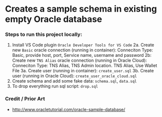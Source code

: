 # Creates a sample schema in existing empty Oracle database

### Steps to run this project locally:
1.  Install VS Code plugin `Oracle Developer Tools for VS Code`
2a. Create new `Basic` oracle connection (running in container):  Conneciton Type: Basic, provide host, port, Service name, username and password
2b: Create new `TNS Alias` oracle connection (running in Oracle Cloud):  Conneciton Type: TNS Alias, TNS Admin location. TNS Alias, Use Wallet File
3a. Create user (running in container):     `create_user.sql`
3b. Create user (running in Oracle Cloud):  `create_user_oracle_cloud.sql`
4.  Create schema and add some fake data:   `schema.sql`, `data.sql`
4.  To drop everything run sql script:      `drop.sql`

### Credit / Prior Art
-  http://www.oracletutorial.com/oracle-sample-database/
